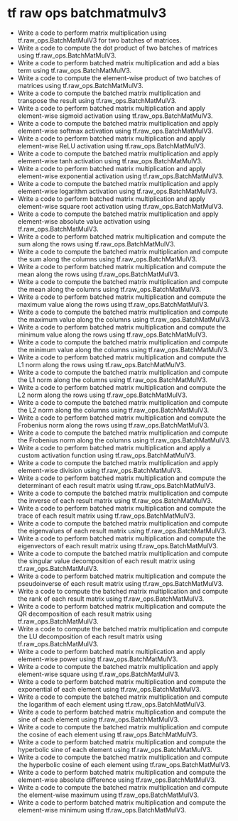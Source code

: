 # tf raw ops batchmatmulv3

- Write a code to perform matrix multiplication using tf.raw_ops.BatchMatMulV3 for two batches of matrices.
- Write a code to compute the dot product of two batches of matrices using tf.raw_ops.BatchMatMulV3.
- Write a code to perform batched matrix multiplication and add a bias term using tf.raw_ops.BatchMatMulV3.
- Write a code to compute the element-wise product of two batches of matrices using tf.raw_ops.BatchMatMulV3.
- Write a code to compute the batched matrix multiplication and transpose the result using tf.raw_ops.BatchMatMulV3.
- Write a code to perform batched matrix multiplication and apply element-wise sigmoid activation using tf.raw_ops.BatchMatMulV3.
- Write a code to compute the batched matrix multiplication and apply element-wise softmax activation using tf.raw_ops.BatchMatMulV3.
- Write a code to perform batched matrix multiplication and apply element-wise ReLU activation using tf.raw_ops.BatchMatMulV3.
- Write a code to compute the batched matrix multiplication and apply element-wise tanh activation using tf.raw_ops.BatchMatMulV3.
- Write a code to perform batched matrix multiplication and apply element-wise exponential activation using tf.raw_ops.BatchMatMulV3.
- Write a code to compute the batched matrix multiplication and apply element-wise logarithm activation using tf.raw_ops.BatchMatMulV3.
- Write a code to perform batched matrix multiplication and apply element-wise square root activation using tf.raw_ops.BatchMatMulV3.
- Write a code to compute the batched matrix multiplication and apply element-wise absolute value activation using tf.raw_ops.BatchMatMulV3.
- Write a code to perform batched matrix multiplication and compute the sum along the rows using tf.raw_ops.BatchMatMulV3.
- Write a code to compute the batched matrix multiplication and compute the sum along the columns using tf.raw_ops.BatchMatMulV3.
- Write a code to perform batched matrix multiplication and compute the mean along the rows using tf.raw_ops.BatchMatMulV3.
- Write a code to compute the batched matrix multiplication and compute the mean along the columns using tf.raw_ops.BatchMatMulV3.
- Write a code to perform batched matrix multiplication and compute the maximum value along the rows using tf.raw_ops.BatchMatMulV3.
- Write a code to compute the batched matrix multiplication and compute the maximum value along the columns using tf.raw_ops.BatchMatMulV3.
- Write a code to perform batched matrix multiplication and compute the minimum value along the rows using tf.raw_ops.BatchMatMulV3.
- Write a code to compute the batched matrix multiplication and compute the minimum value along the columns using tf.raw_ops.BatchMatMulV3.
- Write a code to perform batched matrix multiplication and compute the L1 norm along the rows using tf.raw_ops.BatchMatMulV3.
- Write a code to compute the batched matrix multiplication and compute the L1 norm along the columns using tf.raw_ops.BatchMatMulV3.
- Write a code to perform batched matrix multiplication and compute the L2 norm along the rows using tf.raw_ops.BatchMatMulV3.
- Write a code to compute the batched matrix multiplication and compute the L2 norm along the columns using tf.raw_ops.BatchMatMulV3.
- Write a code to perform batched matrix multiplication and compute the Frobenius norm along the rows using tf.raw_ops.BatchMatMulV3.
- Write a code to compute the batched matrix multiplication and compute the Frobenius norm along the columns using tf.raw_ops.BatchMatMulV3.
- Write a code to perform batched matrix multiplication and apply a custom activation function using tf.raw_ops.BatchMatMulV3.
- Write a code to compute the batched matrix multiplication and apply element-wise division using tf.raw_ops.BatchMatMulV3.
- Write a code to perform batched matrix multiplication and compute the determinant of each result matrix using tf.raw_ops.BatchMatMulV3.
- Write a code to compute the batched matrix multiplication and compute the inverse of each result matrix using tf.raw_ops.BatchMatMulV3.
- Write a code to perform batched matrix multiplication and compute the trace of each result matrix using tf.raw_ops.BatchMatMulV3.
- Write a code to compute the batched matrix multiplication and compute the eigenvalues of each result matrix using tf.raw_ops.BatchMatMulV3.
- Write a code to perform batched matrix multiplication and compute the eigenvectors of each result matrix using tf.raw_ops.BatchMatMulV3.
- Write a code to compute the batched matrix multiplication and compute the singular value decomposition of each result matrix using tf.raw_ops.BatchMatMulV3.
- Write a code to perform batched matrix multiplication and compute the pseudoinverse of each result matrix using tf.raw_ops.BatchMatMulV3.
- Write a code to compute the batched matrix multiplication and compute the rank of each result matrix using tf.raw_ops.BatchMatMulV3.
- Write a code to perform batched matrix multiplication and compute the QR decomposition of each result matrix using tf.raw_ops.BatchMatMulV3.
- Write a code to compute the batched matrix multiplication and compute the LU decomposition of each result matrix using tf.raw_ops.BatchMatMulV3.
- Write a code to perform batched matrix multiplication and apply element-wise power using tf.raw_ops.BatchMatMulV3.
- Write a code to compute the batched matrix multiplication and apply element-wise square using tf.raw_ops.BatchMatMulV3.
- Write a code to perform batched matrix multiplication and compute the exponential of each element using tf.raw_ops.BatchMatMulV3.
- Write a code to compute the batched matrix multiplication and compute the logarithm of each element using tf.raw_ops.BatchMatMulV3.
- Write a code to perform batched matrix multiplication and compute the sine of each element using tf.raw_ops.BatchMatMulV3.
- Write a code to compute the batched matrix multiplication and compute the cosine of each element using tf.raw_ops.BatchMatMulV3.
- Write a code to perform batched matrix multiplication and compute the hyperbolic sine of each element using tf.raw_ops.BatchMatMulV3.
- Write a code to compute the batched matrix multiplication and compute the hyperbolic cosine of each element using tf.raw_ops.BatchMatMulV3.
- Write a code to perform batched matrix multiplication and compute the element-wise absolute difference using tf.raw_ops.BatchMatMulV3.
- Write a code to compute the batched matrix multiplication and compute the element-wise maximum using tf.raw_ops.BatchMatMulV3.
- Write a code to perform batched matrix multiplication and compute the element-wise minimum using tf.raw_ops.BatchMatMulV3.